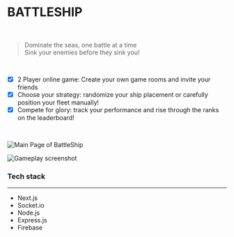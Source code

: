 # **BATTLESHIP**

<br/>

> Dominate the seas, one battle at a time <br /> Sink your enemies before they sink you!

<br/>

- [x] 2 Player online game: Create your own game rooms and invite your friends 
- [x] Choose your strategy: randomize your ship placement or carefully position your fleet manually!
- [x] Compete for glory: track your performance and rise through the ranks on the leaderboard!

<br/>

![Main Page of BattleShip](https://github.com/user-attachments/assets/148cd638-0392-45d3-aa22-1e47aef3fd96)

![Gameplay screenshot](https://github.com/user-attachments/assets/a6ca17ad-3f78-4fce-ac68-478c815a65da)

### Tech stack
----
- Next.js
- Socket.io
- Node.js
- Express.js
- Firebase




